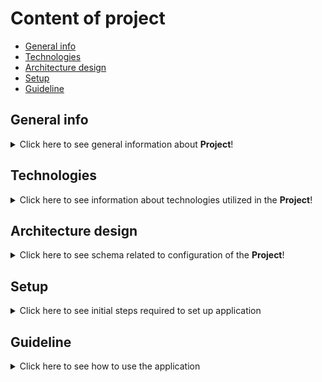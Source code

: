 # Content of project
* [General info](#general-info)
* [Technologies](#technologies)
* [Architecture design](#architecture-design)
* [Setup](#setup)
* [Guideline](#guideline)




## General info
<details>
<summary>Click here to see general information about <b>Project</b>!</summary>
<br>
This app is dedicated to manage shooting range competitions. Basic concept looks as following:
<br>
<ol>
  <li>Admin creates competitions and challanges</li>
  <li>User registers account</li>
  <li>User enrolls to challange</li>
  <li>Referee edit results</li>
  <li>User checks results</li>
  </ol>
  Application usage scope is dependend on user logged in profile. Basic user can only enroll to challanges and see results. Referee can moreover edit results. Admin is authorized to create competitions and challanges.
<br>
  The main aim was to do app using concept of microservices and to improve my skills in implementation of various tools with Flask app.

</details>

## Technologies
<details>
<summary>Click here to see information about technologies utilized in the <b>Project</b>!</summary>
<br>
Technologies utilized in the frame of this project are:
<br>
<ul>
  <br>
  <li>Flask</li>
  <p>Main application localized in container 'web' is based on Flask. It allows users to do interaction and it poses as root of whole project. Container 'web1' also consist Flask app and it is dedicated to manage data in ooperation with Postgres database.</p>
  <li>Keycloak</li>
  <p>Keycloak is responsible for management of user profiles. It allows to switch user profiles between basic user, referee or admin. Furthermore it passes to root app info regarding to scope of logged user.</p>
  <li>Postgres</li>
  <p>PostgreSQL database stores data related to competitions, challanges and results.</p>
  <li>Celery</li>
  <p>Celery is responsible for management of mailing queue. Every user during registration process needs to provide emil address. Afterwards messages sent to email addresses of users are processed with utilization of Celery worker.</p>
  <li>Redis</li>
  <p>Redis supports Celery as a message broker.</p>
  <li>Docker</li>
  <p>Docker has been utilized to deploy the app in concept of microservices.</p>
  </ol>
  Application usage scope is dependend on user logged in profile. Basic user can only enroll to challanges and see results. Referee can moreover edit results. Admin is authorized to create competitions and challanges.
<br>
  The main aim was to do app using concept of microservices and to improve my skills in implementation of various tools with Flask app.

</details>

## Architecture design
<details>
<summary>Click here to see schema related to configuration of the <b>Project</b>!</summary>
<br>
<img src="https://user-images.githubusercontent.com/106651068/172850830-7caa3b2d-5f1d-4455-a62b-aeccaef08c7f.png" width="80%" height="80%"></img>
<br>
</details>

## Setup
<details>
<summary>Click here to see initial steps required to set up application</summary>
<br>
Required action is to replace value of CLIENT_SECRET in .env file and create Keycloak admin user. All users are created on behalf of admin user so registration of new users can not be done until Keycloak admin is created.
<br>
Please check guideline section to see how to create Keycloak admin user.
</details>

## Guideline
<details>
<summary>Click here to see how to use the application</summary>
<br>
Get secret key from keycloak:
<br>
<img src="https://user-images.githubusercontent.com/106651068/172534035-a551137a-c5e9-45fb-8ecb-f3a6aa7462a8.png" width="50%" height="50%"></img>
<br>
Enter using credentials admin/password:
<br>
<img src="https://user-images.githubusercontent.com/106651068/172534442-4a397872-ffc0-4a17-97a0-224f708dfe65.png" width="80%" height="80%"></img>
<br>
Go to Clients section and click on admin-cli:
<br>
<img src="https://user-images.githubusercontent.com/106651068/172848374-d63935b3-b817-40c1-be24-ec645bc02130.png" width="80%" height="80%"></img>
<br>
In credentials section click Regenerate Secret and copy the code:
<br>
<img src="https://user-images.githubusercontent.com/106651068/172848647-2ad3ecdb-ae62-4b75-93cb-10bf505c478a.png" width="80%" height="80%"></img>
<br>
Paste it into proper place in .env file:
<br>
<img src="https://user-images.githubusercontent.com/106651068/172848892-bc374d9a-a537-4e07-ac54-f4c55d669a4a.png" width="80%" height="80%"></img>
<br>
Add user with credentials admin/password:
<br>
<img src="https://user-images.githubusercontent.com/106651068/172534861-5add6c26-05ff-4bbc-84ec-5ee59f306630.png" width="80%" height="80%"></img>
<br>
<img src="https://user-images.githubusercontent.com/106651068/172534975-6fe5ada5-95f3-4a35-8438-a135bd9773ad.png" width="80%" height="80%"></img>
<br>
<img src="https://user-images.githubusercontent.com/106651068/172535039-329b64fa-99de-43cc-82dd-75460fce9d62.png" width="80%" height="80%"></img>
<br>
Make sure that your configuration looks as following:
<br>
<img src="https://user-images.githubusercontent.com/106651068/172535122-ee6c8623-6f90-4338-bc0b-0e964c7dbedb.png" width="80%" height="80%"></img>
<br>
Now it is time to create users. We will create admin user responsible for adding competitions and challanges, referee user responsible for editing results 
and basic user allowed to enroll to challanges. Lets enter to initial competition and  start with creating admin user:
<br>
<img src="https://user-images.githubusercontent.com/106651068/172536041-54fb2d75-178f-4133-be9e-cf5e703225e4.png" width="80%" height="80%"></img>
<br>
Go to register section and fill the form:
<br>
<img src="https://user-images.githubusercontent.com/106651068/172536180-9fcae087-4853-47a3-ae52-7e61365cbabc.png" width="80%" height="80%"></img>
<br>
We need to assign created user to admin role. Come back to keycloak, click on users section on left side and click hiperlink related to created user:
<br>
<img src="https://user-images.githubusercontent.com/106651068/172536671-6f0064b4-948c-4084-ae0d-3c583876038b.png" width="80%" height="80%"></img>
<br>
Take role admin to assigned roles:
<br>
<img src="https://user-images.githubusercontent.com/106651068/172536964-6956e0f4-5746-41f9-9369-1bca5b06617b.png" width="80%" height="80%"></img>
<br>
Log out and create referee user:
<br>
<img src="https://user-images.githubusercontent.com/106651068/172836435-1588f0db-724c-4e23-89f3-72fc6ab57928.png" width="80%" height="80%"></img>
<br>
We need to assign created user to referee role. Come back to keycloak and click hiperlink related to created user:
<br>
<img src="https://user-images.githubusercontent.com/106651068/172838981-cb0a663b-8d81-411d-9a25-1e8f575da943.png" width="80%" height="80%"></img>
<br>
Take role referee to assigned roles:
<br>
<img src="https://user-images.githubusercontent.com/106651068/172836793-4a4395ad-38db-4b43-80ba-82cb39bf0fd2.png" width="80%" height="80%"></img>
<br>
Log out, go to register section and register new basic user:
<br>
<img src="https://user-images.githubusercontent.com/106651068/172541485-484ecd1c-670a-45ef-a3a9-96a3b1175cd1.png" width="80%" height="80%"></img>
<br>
All types of users have been added. Now log into app as admin:
<br>
<img src="https://user-images.githubusercontent.com/106651068/172537259-0b8b3343-db8a-43cd-9d3e-ef0ea246614d.png" width="80%" height="80%"></img>
<br>
Create new competition:
<br>
<img src="https://user-images.githubusercontent.com/106651068/172537363-c5f180e6-4e6b-4d18-b721-0a50bdbd15c5.png" width="80%" height="80%"></img>
<br>
<img src="https://user-images.githubusercontent.com/106651068/172537506-4ff56cc3-ac09-4b0c-ad10-41961093efde.png" width="80%" height="80%"></img>
<br>
Create new challange assigned to newly created competition:
<br>
<img src="https://user-images.githubusercontent.com/106651068/172837568-36497db9-16c1-4a59-8c3e-759fb7c133a4.png" width="80%" height="80%"></img>
<br>
Competition and challange have been added. Log out, come back to main page (localhost:5000) and get into newly created competition:
<br>
<img src="https://user-images.githubusercontent.com/106651068/172830327-9e34cfc4-3a06-46a5-8770-7801c958a24a.png" width="80%" height="80%"></img>
<br>
Log in as basic user:
<br>
<img src="https://user-images.githubusercontent.com/106651068/172843359-1b22a068-5db6-4e45-b319-7bf624cb0e08.png" width="80%" height="80%"></img>
<br>
Enroll to challange:
<br>
<img src="https://user-images.githubusercontent.com/106651068/172542086-a223efc5-f60d-417c-a650-42fa24de91b8.png" width="80%" height="80%"></img>
<br>
Log out and after that log in as a referee:
<br>
<img src="https://user-images.githubusercontent.com/106651068/172837783-3abcfad9-1117-4539-9274-0722eabe32e7.png" width="80%" height="80%"></img>
<br>
Modify result:
<br>
<img src="https://user-images.githubusercontent.com/106651068/172838014-079b403c-b107-40d2-bed6-533f34fd0501.png" width="80%" height="80%"></img>
<br>
<img src="https://user-images.githubusercontent.com/106651068/172838128-174cca4c-c06e-477d-aaa6-a1910ec5d48a.png" width="50%" height="50%"></img>
<br>
Log out and log in as basic user:
<br>
<img src="https://user-images.githubusercontent.com/106651068/172843359-1b22a068-5db6-4e45-b319-7bf624cb0e08.png" width="80%" height="80%"></img>
<br>
Check the result:
<br>
<img src="https://user-images.githubusercontent.com/106651068/172843549-306a9e5f-f233-484c-a887-db9b66fda9bc.png" width="80%" height="80%"></img>
</details>
